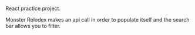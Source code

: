 React practice project. 

Monster Rolodex makes an api call in order to populate itself and the search bar allows you to filter.
